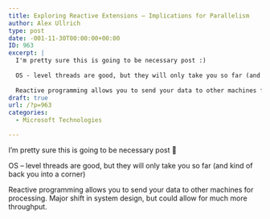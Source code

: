 ```yaml
---
title: Exploring Reactive Extensions – Implications for Parallelism
author: Alex Ullrich
type: post
date: -001-11-30T00:00:00+00:00
ID: 963
excerpt: |
  I'm pretty sure this is going to be necessary post :)
  
  OS - level threads are good, but they will only take you so far (and kind of back you into a corner)
  
  Reactive programming allows you to send your data to other machines for processing.  Major s&hellip;
draft: true
url: /?p=963
categories:
  - Microsoft Technologies

---
```

I&#8217;m pretty sure this is going to be necessary post 🙂

OS &#8211; level threads are good, but they will only take you so far (and kind of back you into a corner)

Reactive programming allows you to send your data to other machines for processing. Major shift in system design, but could allow for much more throughput.